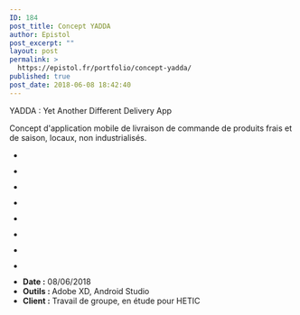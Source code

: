 ```yaml
---
ID: 184
post_title: Concept YADDA
author: Epistol
post_excerpt: ""
layout: post
permalink: >
  https://epistol.fr/portfolio/concept-yadda/
published: true
post_date: 2018-06-08 18:42:40
---
```

<!-- wp:paragraph -->
<p>YADDA  : Yet Another Different Delivery App</p>
<!-- /wp:paragraph -->

<!-- wp:paragraph -->
<p>Concept d'application mobile de livraison de commande de produits frais et de saison, locaux, non industrialisés.</p>
<!-- /wp:paragraph -->

<!-- wp:gallery {"ids":[189,190,191,192,193,194,195,196]} -->
<ul class="wp-block-gallery columns-3 is-cropped"><li class="blocks-gallery-item"><figure><img src="https://epistol.fr/wp-content/uploads/2019/02/yadda-2-1024x576.jpg" alt="" data-id="189" data-link="https://epistol.fr/?attachment_id=189" class="wp-image-189"/></figure></li><li class="blocks-gallery-item"><figure><img src="https://epistol.fr/wp-content/uploads/2019/02/yadda-3-1024x576.jpg" alt="" data-id="190" data-link="https://epistol.fr/?attachment_id=190" class="wp-image-190"/></figure></li><li class="blocks-gallery-item"><figure><img src="https://epistol.fr/wp-content/uploads/2019/02/yadda-4-1024x576.jpg" alt="" data-id="191" data-link="https://epistol.fr/?attachment_id=191" class="wp-image-191"/></figure></li><li class="blocks-gallery-item"><figure><img src="https://epistol.fr/wp-content/uploads/2019/02/yadda-5-1024x576.jpg" alt="" data-id="192" data-link="https://epistol.fr/?attachment_id=192" class="wp-image-192"/></figure></li><li class="blocks-gallery-item"><figure><img src="https://epistol.fr/wp-content/uploads/2019/02/yadda-6-1024x576.jpg" alt="" data-id="193" data-link="https://epistol.fr/?attachment_id=193" class="wp-image-193"/></figure></li><li class="blocks-gallery-item"><figure><img src="https://epistol.fr/wp-content/uploads/2019/02/yadda-7-1024x576.jpg" alt="" data-id="194" data-link="https://epistol.fr/?attachment_id=194" class="wp-image-194"/></figure></li><li class="blocks-gallery-item"><figure><img src="https://epistol.fr/wp-content/uploads/2019/02/yadda-8-1024x576.jpg" alt="" data-id="195" data-link="https://epistol.fr/?attachment_id=195" class="wp-image-195"/></figure></li><li class="blocks-gallery-item"><figure><img src="https://epistol.fr/wp-content/uploads/2019/02/yadda-9-1024x576.jpg" alt="" data-id="196" data-link="https://epistol.fr/?attachment_id=196" class="wp-image-196"/></figure></li></ul>
<!-- /wp:gallery -->

<!-- wp:list -->
<ul><li><strong>Date :</strong> 08/06/2018</li><li><strong>Outils : </strong>Adobe XD, Android Studio</li><li><strong>Client :</strong> Travail de groupe, en étude pour HETIC</li></ul>
<!-- /wp:list -->